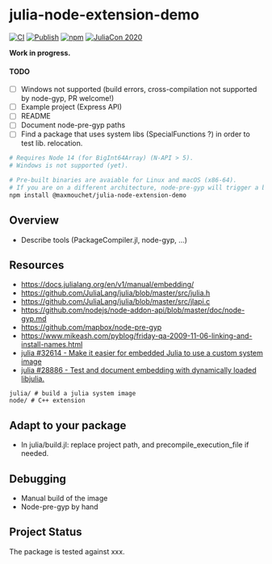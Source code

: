 # julia-node-extension-demo

[![CI](https://github.com/maxmouchet/julia-node-extension-demo/workflows/CI/badge.svg)](https://github.com/maxmouchet/julia-node-extension-demo/actions?query=workflow%3ACI)
[![Publish](https://github.com/maxmouchet/julia-node-extension-demo/workflows/Publish/badge.svg)](https://github.com/maxmouchet/julia-node-extension-demo/actions?query=workflow%3APublish)
[![npm](https://img.shields.io/npm/v/@maxmouchet/julia-node-extension-demo)](https://www.npmjs.com/package/@maxmouchet/julia-node-extension-demo)
[![JuliaCon 2020](https://img.shields.io/badge/Talk-JuliaCon%202020-761c7c)](https://pretalx.com/juliacon2020/talk/Q88P8U/)

**Work in progress.**

#### TODO

- [ ] Windows not supported (build errors, cross-compilation not supported by node-gyp, PR welcome!)
- [ ] Example project (Express API)
- [ ] README
- [ ] Document node-pre-gyp paths
- [ ] Find a package that uses system libs (SpecialFunctions ?) in order to test lib. relocation.

```bash
# Requires Node 14 (for BigInt64Array) (N-API > 5).
# Windows is not supported (yet).

# Pre-built binaries are avaiable for Linux and macOS (x86-64).
# If you are on a different architecture, node-pre-gyp will trigger a build.
npm install @maxmouchet/julia-node-extension-demo
```

## Overview

- Describe tools (PackageCompiler.jl, node-gyp, ...)

## Resources

- https://docs.julialang.org/en/v1/manual/embedding/
- https://github.com/JuliaLang/julia/blob/master/src/julia.h
- https://github.com/JuliaLang/julia/blob/master/src/jlapi.c
- https://github.com/nodejs/node-addon-api/blob/master/doc/node-gyp.md
- https://github.com/mapbox/node-pre-gyp
- https://www.mikeash.com/pyblog/friday-qa-2009-11-06-linking-and-install-names.html
- [julia #32614 - Make it easier for embedded Julia to use a custom system image](https://github.com/JuliaLang/julia/issues/32614)
- [julia #28886 - Test and document embedding with dynamically loaded libjulia.](https://github.com/JuliaLang/julia/pull/28886)

```
julia/ # build a julia system image
node/ # C++ extension
```

## Adapt to your package

- In julia/build.jl: replace project path, and precompile_execution_file if needed.

## Debugging

- Manual build of the image
- Node-pre-gyp by hand

## Project Status

The package is tested against xxx.
